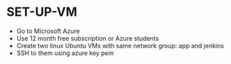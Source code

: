 # SET-UP-VM
- Go to Microsoft Azure
- Use 12 month free subscription or Azure students
- Create two linux Ubuntu VMs with same network group: app and jenkins
- SSH to them using azure key pem